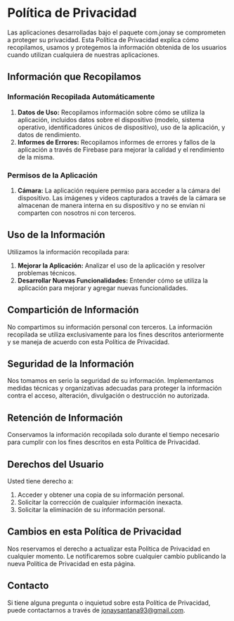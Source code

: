 # Política de Privacidad

Las aplicaciones desarrolladas bajo el paquete com.jonay se comprometen a proteger su privacidad. Esta Política de Privacidad explica cómo recopilamos, usamos y protegemos la información obtenida de los usuarios cuando utilizan cualquiera de nuestras aplicaciones.

## Información que Recopilamos

### Información Recopilada Automáticamente

1. **Datos de Uso:** Recopilamos información sobre cómo se utiliza la aplicación, incluidos datos sobre el dispositivo (modelo, sistema operativo, identificadores únicos de dispositivo), uso de la aplicación, y datos de rendimiento.
2. **Informes de Errores:** Recopilamos informes de errores y fallos de la aplicación a través de Firebase para mejorar la calidad y el rendimiento de la misma.

### Permisos de la Aplicación

1. **Cámara:** La aplicación requiere permiso para acceder a la cámara del dispositivo. Las imágenes y videos capturados a través de la cámara se almacenan de manera interna en su dispositivo y no se envían ni comparten con nosotros ni con terceros.

## Uso de la Información

Utilizamos la información recopilada para:

1. **Mejorar la Aplicación:** Analizar el uso de la aplicación y resolver problemas técnicos.
2. **Desarrollar Nuevas Funcionalidades:** Entender cómo se utiliza la aplicación para mejorar y agregar nuevas funcionalidades.

## Compartición de Información

No compartimos su información personal con terceros. La información recopilada se utiliza exclusivamente para los fines descritos anteriormente y se maneja de acuerdo con esta Política de Privacidad.

## Seguridad de la Información

Nos tomamos en serio la seguridad de su información. Implementamos medidas técnicas y organizativas adecuadas para proteger la información contra el acceso, alteración, divulgación o destrucción no autorizada.

## Retención de Información

Conservamos la información recopilada solo durante el tiempo necesario para cumplir con los fines descritos en esta Política de Privacidad.

## Derechos del Usuario

Usted tiene derecho a:

1. Acceder y obtener una copia de su información personal.
2. Solicitar la corrección de cualquier información inexacta.
3. Solicitar la eliminación de su información personal.

## Cambios en esta Política de Privacidad

Nos reservamos el derecho a actualizar esta Política de Privacidad en cualquier momento. Le notificaremos sobre cualquier cambio publicando la nueva Política de Privacidad en esta página.

## Contacto

Si tiene alguna pregunta o inquietud sobre esta Política de Privacidad, puede contactarnos a través de jonaysantana93@gmail.com.
